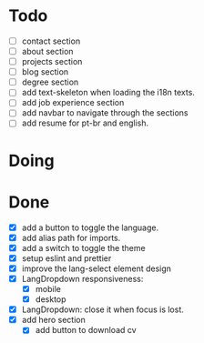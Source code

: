 # Todo

- [ ] contact section
- [ ] about section
- [ ] projects section 
- [ ] blog section
- [ ] degree section
- [ ] add text-skeleton when loading the i18n texts.
- [ ] add job experience section
- [ ] add navbar to navigate through the sections
- [ ] add resume for pt-br and english.

# Doing

   
# Done

- [x] add a button to toggle the language.
- [x] add alias path for imports.
- [x] add a switch to toggle the theme
- [x] setup eslint and prettier
- [x] improve the lang-select element design
- [x] LangDropdown responsiveness:
  - [x] mobile 
  - [x] desktop
- [x] LangDropdown: close it when focus is lost.
- [x] add hero section
  - [x] add button to download cv 